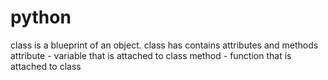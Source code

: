 # python

class is a blueprint of an object.
class has contains attributes and methods
attribute - variable that is attached to class
method - function that is attached to class
